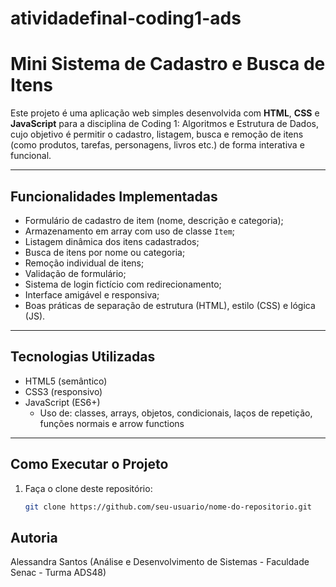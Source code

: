 # atividadefinal-coding1-ads


# Mini Sistema de Cadastro e Busca de Itens

Este projeto é uma aplicação web simples desenvolvida com **HTML**, **CSS** e **JavaScript** para a disciplina de Coding 1: Algoritmos e Estrutura de Dados, cujo objetivo é permitir o cadastro, listagem, busca e remoção de itens (como produtos, tarefas, personagens, livros etc.) de forma interativa e funcional.

---

## Funcionalidades Implementadas

- Formulário de cadastro de item (nome, descrição e categoria);
- Armazenamento em array com uso de classe `Item`;
- Listagem dinâmica dos itens cadastrados;
- Busca de itens por nome ou categoria;
- Remoção individual de itens;
- Validação de formulário;
- Sistema de login fictício com redirecionamento;
- Interface amigável e responsiva;
- Boas práticas de separação de estrutura (HTML), estilo (CSS) e lógica (JS).

---

## Tecnologias Utilizadas

- HTML5 (semântico)
- CSS3 (responsivo)
- JavaScript (ES6+)
  - Uso de: classes, arrays, objetos, condicionais, laços de repetição, funções normais e arrow functions

---

## Como Executar o Projeto

1. Faça o clone deste repositório:
   ```bash
   git clone https://github.com/seu-usuario/nome-do-repositorio.git

## Autoria

Alessandra Santos (Análise e Desenvolvimento de Sistemas - Faculdade Senac - Turma ADS48)
